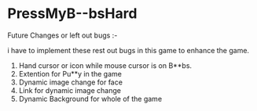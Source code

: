 PressMyB--bsHard
================

Future Changes or left out bugs :-

i have to implement these rest out bugs in this game to enhance the game.

1. Hand cursor or icon while mouse cursor is on B**bs.
2. Extention for Pu**y in the game
3. Dynamic image change for face
4. Link for dynamic image change
5. Dynamic Background for whole of the game
